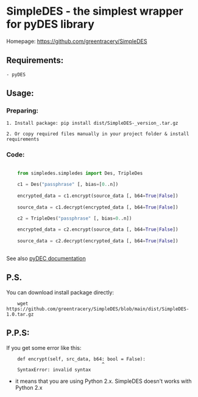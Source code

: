 # SimpleDES - the simplest wrapper for pyDES library

Homepage: https://github.com/greentracery/SimpleDES
    
## Requirements:

    - pyDES

## Usage:

### Preparing:
    
    1. Install package: pip install dist/SimpleDES-_version_.tar.gz
    
    2. Or copy required files manually in your project folder & install requirements
    
### Code:

```python
    
    from simpledes.simpledes import Des, TripleDes
    
    c1 = Des("passphrase" [, bias=[0..n])
    
    encrypted_data = c1.encrypt(source_data [, b64=True|False])
    
    source_data = c1.decrypt(encrypted_data [, b64=True|False])

    c2 = TripleDes("passphrase" [, bias=0..n])
    
    encrypted_data = c2.encrypt(source_data [, b64=True|False])
    
    source_data = c2.decrypt(encrypted_data [, b64=True|False])
    
```

See also [pyDEC documentation](https://github.com/twhiteman/pyDes)

## P.S.

You can download install package directly:

```
    wget https://github.com/greentracery/SimpleDES/blob/main/dist/SimpleDES-1.0.tar.gz

```

## P.P.S:

If you get some error like this:

```
    def encrypt(self, src_data, b64: bool = False):
                                   ^
    SyntaxError: invalid syntax

```
- it means that you are using Python 2.x. SimpleDES doesn't works with Python 2.x
